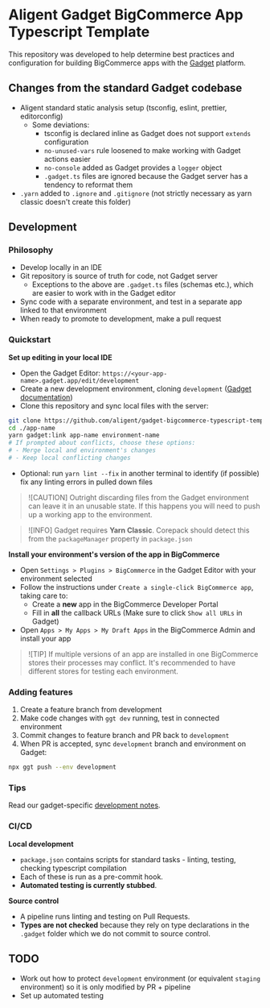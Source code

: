 # Aligent Gadget BigCommerce App Typescript Template

This repository was developed to help determine best practices and configuration for building BigCommerce apps with the [Gadget](https://gadget.dev/) platform.

## Changes from the standard Gadget codebase

- Aligent standard static analysis setup (tsconfig, eslint, prettier, editorconfig)
  - Some deviations:
    - tsconfig is declared inline as Gadget does not support `extends` configuration
    - `no-unused-vars` rule loosened to make working with Gadget actions easier
    - `no-console` added as Gadget provides a `logger` object
    - `.gadget.ts` files are ignored because the Gadget server has a tendency to reformat them
- `.yarn` added to `.ignore` and `.gitignore` (not strictly necessary as yarn classic doesn't create this folder)

## Development

### Philosophy

- Develop locally in an IDE
- Git repository is source of truth for code, not Gadget server
  - Exceptions to the above are `.gadget.ts` files (schemas etc.), which are easier to work with in the Gadget editor
- Sync code with a separate environment, and test in a separate app linked to that environment
- When ready to promote to development, make a pull request

### Quickstart

**Set up editing in your local IDE**

- Open the Gadget Editor: `https://<your-app-name>.gadget.app/edit/development`
- Create a new development environment, cloning `development` ([Gadget documentation](https://docs.gadget.dev/guides/environments#adding-development-environments))
- Clone this repository and sync local files with the server:

```bash
git clone https://github.com/aligent/gadget-bigcommerce-typescript-template.git app-name
cd ./app-name
yarn gadget:link app-name environment-name
# If prompted about conflicts, choose these options:
# - Merge local and environment's changes
# - Keep local conflicting changes
```

- Optional: run `yarn lint --fix` in another terminal to identify (if possible) fix any linting errors in pulled down files

> ![CAUTION]
> Outright discarding files from the Gadget environment can leave it in an unusable state. If this happens you will need to push up a working app to the environment.

> ![INFO]
> Gadget requires **Yarn Classic**. Corepack should detect this from the `packageManager` property in `package.json`

**Install your environment's version of the app in BigCommerce**

- Open `Settings > Plugins > BigCommerce` in the Gadget Editor with your environment selected
- Follow the instructions under `Create a single-click BigCommerce app`, taking care to:
  - Create a **new** app in the BigCommerce Developer Portal
  - Fill in **all** the callback URLs (Make sure to click `Show all URLs` in Gadget)
- Open `Apps > My Apps > My Draft Apps` in the BigCommerce Admin and install your app

> ![TIP]
> If multiple versions of an app are installed in one BigCommerce stores their processes may conflict. It's recommended to have different stores for testing each environment.

### Adding features

1. Create a feature branch from development
2. Make code changes with `ggt dev` running, test in connected environment
3. Commit changes to feature branch and PR back to `development`
4. When PR is accepted, sync `development` branch and environment on Gadget:

```bash
npx ggt push --env development
```

### Tips

Read our gadget-specific [development notes](./docs/GADGET.md).

### CI/CD

**Local development**

- `package.json` contains scripts for standard tasks - linting, testing, checking typescript compilation
- Each of these is run as a pre-commit hook.
- **Automated testing is currently stubbed**.

**Source control**

- A pipeline runs linting and testing on Pull Requests.
- **Types are not checked** because they rely on type declarations in the `.gadget` folder which we do not commit to source control.

## TODO

- Work out how to protect `development` environment (or equivalent `staging` environment) so it is only modified by PR + pipeline
- Set up automated testing
